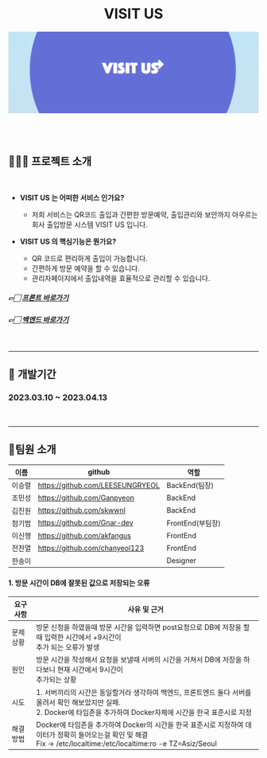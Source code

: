 <div align="center">
    <h1> VISIT US </h1>
</div>

![배너](https://github.com/Access-projcet/.github/blob/main/banner.png)

<br>
<br>

## 👩‍👧‍👧 프로젝트 소개
<br>

- **VISIT US 는 어떠한 서비스 인가요?**
    - 저희 서비스는 QR코드 출입과 간편한 방문예약, 출입관리와 보안까지 아우르는
    회사 출입방문 시스템 VISIT US 입니다.

- **VISIT US 의 핵심기능은 뭔가요?**
    - QR 코드로 편리하게 출입이 가능합니다.
    - 간편하게 방문 예약을 할 수 있습니다.
    - 관리자페이지에서 출입내역을 효율적으로 관리할 수 있습니다.

##### 👉🏻 [프론트 바로가기](https://github.com/Access-projcet/FrontEnd)
##### 👉🏻 [백엔드 바로가기](https://github.com/Access-projcet/BackEnd)
<br>

---

## 📒 개발기간

### 2023.03.10 ~ 2023.04.13
<br>

---

<h2>🏡팀원 소개</h2>

|이름|github |역할|
|------|---|---|
|이승렬|https://github.com/LEESEUNGRYEOL|BackEnd(팀장)|
|조민성|https://github.com/Ganpyeon|BackEnd|
|김진원|https://github.com/skwwnl|BackEnd|
|첨기범|https://github.com/Gnar-dev|FrontEnd(부팀장)|
|이신행|https://github.com/akfangus|FrontEnd|
|전찬열|https://github.com/chanyeol123|FrontEnd|
|한송이||Designer|


#### 1. 방문 시간이 DB에 잘못된 값으로 저장되는 오류

| 요구 사항 | 사유 및 근거 |
| --- | --- |
| 문제 상황 | 방문 신청을 하였을때 방문 시간을 입력하면 post요청으로 DB에 저장을 할때 입력한 시간에서 +9시간이</br> 추가 되는 오류가 발생 |
| 원인 | 방문 시간을 작성해서 요청을 보낼때 서버의 시간을 거쳐서 DB에 저장을 하다보니 현재 시간에서 9시간이 </br>추가되는 상황 |
| 시도 | 1. 서버끼리의 시간은 동일할거라 생각하여 백엔드, 프론트엔드 둘다 서버를 올려서 확인 해보았지만 실패. </br> 2. Docker에 타임존을 추가하여 Docker자체에 시간을 한국 표준시로 지정 |
| 해결 방법 | Docker에 타임존을 추가하여 Docker의 시간을 한국 표준시로 지정하여 데이터가 정확히 들어오는걸 확인 및 해결 </br> Fix → /etc/localtime:/etc/localtime:ro -e TZ=Asiz/Seoul |
